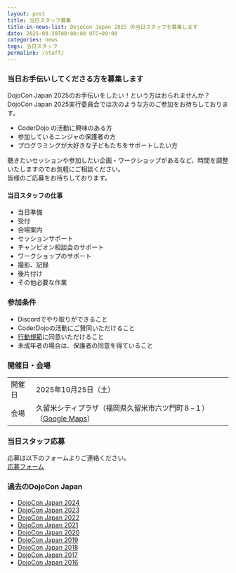 ```yaml
---
layout: post
title: 当日スタッフ募集
title-in-news-list: DojoCon Japan 2025 の当日スタッフを募集します
date: 2025-08-30T00:00:00 UTC+09:00
categories: news
tags: 当日スタッフ
permalink: /staff/
---
```


<style>
  @media (max-width: 640px) {
    h2 {
      font-size: 2em;
    }
  }
</style>

<h3>当日お手伝いしてくださる方を募集します</h3>

<p class="leading-6">
  DojoCon Japan 2025のお手伝いをしたい！という方はおられませんか？<br>
  DojoCon Japan 2025実行委員会では次のような方のご参加をお待ちしております。
</p>

<div class="my-4">
  <ul class="leading-6">
    <li>CoderDojo の活動に興味のある方</li>
    <li>参加しているニンジャの保護者の方</li>
    <li>プログラミングが大好きな子どもたちをサポートしたい方</li>
  </ul>
</div>

<p class="leading-6">
  聴きたいセッションや参加したい企画・ワークショップがあるなど、時間を調整いたしますのでお気軽にご相談ください。<br>
  皆様のご応募をお待ちしております。
</p>

<h4 id="当日スタッフの仕事">当日スタッフの仕事</h4>

<div>
  <ul class="leading-6">
    <li>当日準備</li>
    <li>受付</li>
    <li>会場案内</li>
    <li>セッションサポート</li>
    <li>チャンピオン相談会のサポート</li>
    <li>ワークショップのサポート</li>
    <li>撮影、記録</li>
    <li>後片付け</li>
    <li>その他必要な作業</li>
  </ul>
</div>

<h3 id="参加条件">参加条件</h3>

<div>
  <ul class="leading-6">
    <li>Discordでやり取りができること</li>
    <li>CoderDojoの活動にご賛同いただけること</li>
    <li><a href="/code-of-conduct/" target="_blank">行動規範</a>に同意いただけること</li>
    <li>未成年者の場合は、保護者の同意を得ていること</li>
  </ul>
</div>

<h3 id="開催日会場">開催日・会場</h3>

<div>
  <table class="border-separate border-spacing-x-1 sm:border-spacing-x-4 break-keep wrap-anywhere">
    <tr>
      <td class="whitespace-nowrap">開催日</td>
      <td>2025年10月25日（土）</td>
    </tr>
    <tr>
      <td class="whitespace-nowrap align-top">会場</td>
      <td>
        久留米シティプラザ<wbr>
        （福岡県久留米市六ツ門町８−１）<wbr>
        （<a href="{{ site.map }}" target="_blank">Google Maps</a>）
      </td>
    </tr>
  </table>
</div>

<h3 id="当日スタッフ応募">当日スタッフ応募</h3>

<p class="leading-6">
  応募は以下のフォームよりご連絡ください。<br>
  <a href="https://forms.gle/Gd3zqTbcDix8nDuK7" target="_blank">応募フォーム</a>
</p>

<h3 id="過去のdojocon-japan">過去のDojoCon Japan</h3>

<div>
  <ul class="leading-6">
    <li><a href="https://dojocon2024.coderdojo.jp/">DojoCon Japan 2024</a></li>
    <li><a href="https://dojocon2023.coderdojo.jp/">DojoCon Japan 2023</a></li>
    <li><a href="https://dojocon2022.coderdojo.jp/">DojoCon Japan 2022</a></li>
    <li><a href="https://dojocon2021.coderdojo.jp/">DojoCon Japan 2021</a></li>
    <li><a href="https://dojocon2020.coderdojo.jp/">DojoCon Japan 2020</a></li>
    <li><a href="https://dojocon2019.coderdojo.jp/">DojoCon Japan 2019</a></li>
    <li><a href="https://dojocon2018.coderdojo.jp/">DojoCon Japan 2018</a></li>
    <li><a href="https://dojocon2017.coderdojo.jp/">DojoCon Japan 2017</a></li>
    <li><a href="https://dojocon2016.coderdojo.jp/">DojoCon Japan 2016</a></li>
  </ul>
</div>
